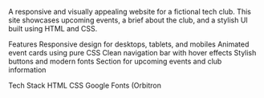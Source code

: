A responsive and visually appealing website for a fictional tech club. This site showcases upcoming events, a brief about the club, and a stylish UI built using HTML and CSS.

Features
Responsive design for desktops, tablets, and mobiles
Animated event cards using pure CSS
Clean navigation bar with hover effects
Stylish buttons and modern fonts
Section for upcoming events and club information

Tech Stack
HTML
CSS
Google Fonts (Orbitron
